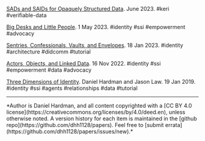 [SADs and SAIDs for Opaquely Structured Data](ssosd.pdf). June 2023. <span class="hash">#keri #verifiable-data</span>

[Big Desks and Little People](bdlp.md). 1 May 2023. <span class="hash">#identity #ssi #empowerment #advocacy</span>

[Sentries, Confessionals, Vaults, and Envelopes](svce.md). 18 Jan 2023. <span class="hash">#identity #architecture #didcomm #tutorial</span>

[Actors, Objects, and Linked Data](aold.md). 16 Nov 2022. <span class="hash">#identity #ssi #empowerment #data #advocacy</span>

[Three Dimensions of Identity](3dim.md). Daniel Hardman and Jason Law. 19 Jan 2019. <span class="hash">#identity #ssi #agents #relationships #data #tutorial</span>

<hr>
*Author is Daniel Hardman, and all content copyrighted with a [CC BY 4.0 license](https://creativecommons.org/licenses/by/4.0/deed.en), unless otherwise noted. A version history for each item is maintained in the [github repo](https://github.com/dhh1128/papers). Feel free to [submit errata](https://github.com/dhh1128/papers/issues/new).*